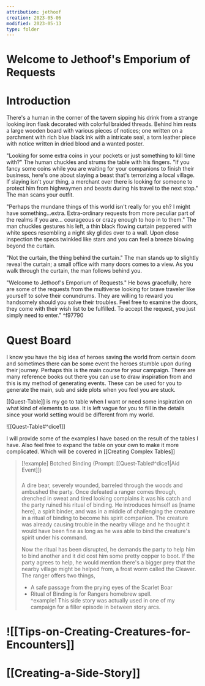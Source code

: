 ```yaml
---
attribution: jethoof
creation: 2023-05-06
modified: 2023-05-13
type: folder
---
```


# Welcome to Jethoof's Emporium of Requests

# Introduction 
There's a human in the corner of the tavern sipping his drink from a strange looking iron flask decorated with colorful braided threads. Behind him rests a large wooden board with various pieces of notices; one written on a parchment with rich blue black ink with a intricate seal, a torn leather piece with notice written in dried blood and a wanted poster. 

"Looking for some extra coins in your pockets or just something to kill time with?" The human chuckles and strums the table with his fingers. "If you fancy some coins while you are waiting for your companions to finish their business, here's one about slaying a beast that's terrorizing a local village. If slaying isn't your thing, a merchant over there is looking for someone to protect him from highwaymen and beasts during his travel to the next stop." The man scans your outfit.

"Perhaps the mundane things of this world isn't really for you eh? I might have something...extra. Extra-ordinary requests from more peculiar part of the realms if you are... courageous or crazy enough to hop in to them." The man chuckles gestures his left, a thin black flowing curtain peppered with white specs resembling a night sky glides over to a wall. Upon close inspection the specs twinkled like stars and you can feel a breeze blowing beyond the curtain. 

"Not the curtain, the thing behind the curtain." The man stands up to slightly reveal the curtain; a small office with many doors comes to a view. As you walk through the curtain, the man follows behind you. 

"Welcome to Jethoof's Emporium of Requests." He bows gracefully, here are some of the requests from the multiverse looking for brave traveler like yourself to solve their conundrums. They are willing to reward you handsomely should you solve their troubles.  Feel free to examine the doors, they come with their wish list to be fulfilled. To accept the request, you just simply need to enter." ^f97790

# Quest Board
I know you have the big idea of heroes saving the world from certain doom and sometimes there can be some event the heroes stumble upon during their journey. Perhaps this is the main course for your campaign.  There are many reference books out there you can use to draw inspiration from and this is my method of generating events. These can be used for you to generate the main, sub and side plots when you feel you are stuck. 

[[Quest-Table]] is my go to table when I want or need some inspiration on what kind of elements to use. It is left vague for you to fill in the details since your world setting would be different from my world.

![[Quest-Table#^dice1]]

I will provide some of the examples I have based on the result of the tables I have. Also feel free to expand the table on your own to make it more complicated. Which will be covered in [[Creating Complex Tables]]

> [!example] Botched Binding (Prompt: [[Quest-Table#^dice1|Aid Event]])
> ### 
> A dire bear, severely wounded, barreled through the woods and ambushed the party. Once defeated a ranger comes through, drenched in sweat and tired looking complains it was his catch and the party ruined his ritual of binding. He introduces himself as [name here], a spirit binder, and was in a middle of challenging the creature in a ritual of binding to become his spirit companion. The creature was already causing trouble in the nearby village and he thought it would have been fine as long as he was able to bind the creature's spirit under his command. 
> 
> Now the ritual has been disrupted, he demands the party to help him to bind another and it did cost him some pretty copper to boot. If the party agrees to help, he would mention there's a bigger prey that the nearby village might be helped from, a frost worm called the Cleaver. The ranger offers two things, 
> - A safe passage from the prying eyes of the Scarlet Boar 
> - Ritual of Binding is for Rangers homebrew spell.  
^example1
This side story was actually used in one of my campaign for a filler episode in between story arcs. 

# ![[Tips-on-Creating-Creatures-for-Encounters]]

# [[Creating-a-Side-Story]]